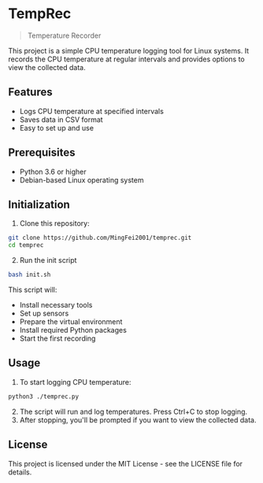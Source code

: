 # TempRec
> Temperature Recorder

This project is a simple CPU temperature logging tool for Linux systems. It records the CPU temperature at regular intervals and provides options to view the collected data.

## Features
- Logs CPU temperature at specified intervals
- Saves data in CSV format
- Easy to set up and use

## Prerequisites
- Python 3.6 or higher
- Debian-based Linux operating system

## Initialization
1. Clone this repository:
```bash
git clone https://github.com/MingFei2001/temprec.git
cd temprec
```

2. Run the init script
```bash
bash init.sh
```
This script will:
- Install necessary tools
- Set up sensors
- Prepare the virtual environment
- Install required Python packages
- Start the first recording

## Usage
1. To start logging CPU temperature:
```bash
python3 ./temprec.py
```
2. The script will run and log temperatures. Press Ctrl+C to stop logging.
3. After stopping, you'll be prompted if you want to view the collected data.

## License
This project is licensed under the MIT License - see the LICENSE file for details.
